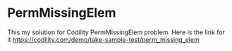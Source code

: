 # PermMissingElem
This my solution for Codility PermMissingElem problem. 
Here is the link for it https://codility.com/demo/take-sample-test/perm_missing_elem
